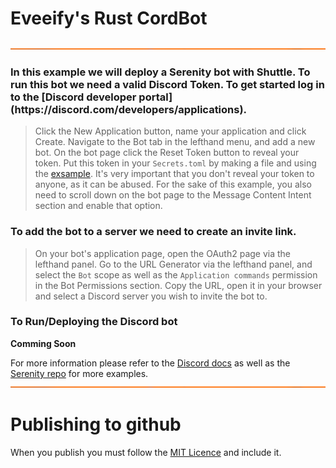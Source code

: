 # Eveeify's Rust CordBot
<!-- Divider Color ff6c00 -->



![Divider 1](assets/docs/dividers.png)

<h3>In this example we will deploy a Serenity bot with Shuttle. To run this bot we need a valid Discord Token. To get started log in to the [Discord developer portal](https://discord.com/developers/applications).
</h3>


> Click the New Application button, name your application and click Create.
> Navigate to the Bot tab in the lefthand menu, and add a new bot.
> On the bot page click the Reset Token button to reveal your token. Put this token in your `Secrets.toml` by making a file and using the [exsample](./Secrets.toml%20exsample). It's very important that you don't reveal your token to anyone, as it can be abused.
> For the sake of this example, you also need to scroll down on the bot page to the Message Content Intent section and enable that option.

<h3>To add the bot to a server we need to create an invite link.</h3>


> On your bot's application page, open the OAuth2 page via the lefthand panel.
> Go to the URL Generator via the lefthand panel, and select the `Bot` scope as well as the `Application commands` permission in the Bot Permissions section.
> Copy the URL, open it in your browser and select a Discord server you wish to invite the bot to.


<h3>To Run/Deploying the Discord bot</h3>

**Comming Soon**

For more information please refer to the [Discord docs](https://discord.com/developers/docs/getting-started) as well as the [Serenity repo](https://github.com/serenity-rs/serenity) for more examples.
![Divider 1](assets/docs/dividers.png)



# Publishing to github

When you publish you must follow the [MIT Licence](./LICENSE) and include it.
